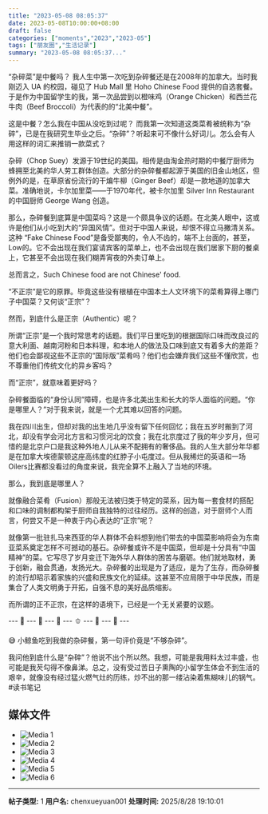 ```yaml
---
title: "2023-05-08 08:05:37"
date: 2023-05-08T10:00:00+08:00
draft: false
categories: ["moments","2023","2023-05"]
tags: ["朋友圈","生活记录"]
summary: "2023-05-08 08:05:37..."
---
```


“杂碎菜”是中餐吗？
​
​我人生中第一次吃到杂碎餐还是在2008年的加拿大。当时我刚迈入 UA 的校园，碰见了 Hub Mall 里 Hoho Chinese Food 提供的自选套餐。于是作为中国留学生的我，第一次品尝到以橙味鸡（Orange Chicken）和西兰花牛肉（Beef Broccoli）为代表的的“北美中餐”。

这是中餐？怎么我在中国从没吃到过呢？
​
而​我第一次知道这类菜肴被统称为“杂碎”，已是在我研究生毕业之后。“杂碎”？听起来可不像什么好词儿。怎么会有人用这样的词汇来推销一款菜式？

杂碎（Chop Suey）发源于19世纪的美国。相传是由淘金热时期的中餐厅厨师为蜂拥至北美的华人劳工群体创造。大部分的杂碎餐都起源于美国的旧金山地区，但例外的是，在草原省份流行的干煸牛柳（Ginger Beef）却是一款地道的加拿大菜。准确地说，卡尔加里菜——于1970年代，被卡尔加里 Silver Inn Restaurant 的中国厨师 George Wang 创造。

那么，杂碎餐到底算是中国菜吗？这是一个颇具争议的话题。在北美人眼中，这或许是他们从小吃到大的“异国风情”。但对于中国人来说，却恨不得立马撇清关系。这种 “Fake Chinese Food”是备受鄙夷的，令人不齿的，端不上台面的，甚至，Low的。它不会出现在我们宴请宾客的菜单上，也不会出现在我们居家下厨的餐桌上，它甚至不会出现在我们糊弄宵夜的外卖订单上。

总而言之，Such Chinese food are not Chinese' food.

“不正宗”是它的原罪。毕竟这些没有根植在中国本土人文环境下的菜肴算得上哪门子中国菜？又何谈“正宗”？

然而，到底什么是正宗（Authentic）呢？

所谓“正宗”是一个我时常思考的话题。我们平日里吃到的根据国际口味而改良过的意大利面、越南河粉和日本料理，和本地人的做法及口味到底又有着多大的差距？他们也会鄙视这些不正宗的“国际版”菜肴吗？他们也会嫌弃我们这些不懂欣赏，也不尊重他们传统文化的异乡客吗？

而“正宗”，就意味着更好吗？

杂碎餐面临的“身份认同”障碍，也是许多北美出生和长大的华人面临的问题。“你是哪里人？”对于我来说，就是一个尤其难以回答的问题。

我在四川出生，但却对我的出生地几乎没有留下任何回忆；我在五岁时搬到了河北，却没有学会河北方言和习惯河北的饮食；我在北京度过了我的年少岁月，但可惜的是北京户口是我这种外地人儿从来不配拥有的奢侈品。我的人生大部分年华都是在加拿大埃德蒙顿这座高纬度的红脖子小屯度过。但从我稀烂的英语和一场Oilers比赛都没看过的角度来说，我完全算不上融入了当地的环境。

那么，我到底是哪里人？

就像融合菜肴（Fusion）那般无法被归类于特定的菜系，因为每一套食材的搭配和口味的调制都构架于厨师自我独特的过往经历。这样的创造，对于厨师个人而言，何尝又不是一种衷于内心表达的“正宗”呢？

就像第一批驻扎马来西亚的华人群体不会料想到他们带去的中国菜影响将会为东南亚菜系奠定怎样不可撼动的基石。杂碎餐或许不是中国菜，但却是十分具有“中国精神”的菜。它写尽了岁月变迁下海外华人群体的困苦与磨砺。他们就地取材，勇于创新，融会贯通，发扬光大。杂碎餐的出现是为了适应，是为了生存，而杂碎餐的流行却昭示着家族的兴盛和民族文化的延续。这甚至不应局限于中华民族，而是集合了人类文明勇于开拓，自强不息的美好品质缩影。

而​所谓的正不正宗，在这样的语境下，已经是一个无关紧要的议题。

--- 🥦 --- 🥕 --- 🧅 --- 🫑 --- 🫚 --- 🥬 ---

😅 ​小鲸鱼吃到我做的杂碎餐，第一句评价竟是“不够杂碎”。

我问他到底什么是“杂碎”？他说不出个所以然。我想，可能是我用料太过丰盛，也可能是我芡勾得不像鼻涕。总之，没有受过苦日子熏陶的小留学生体会不到生活的艰辛，就像没有经过猛火燃气灶的历练，炒不出的那一缕沾染着焦糊味儿的锅气。
​
​#读书笔记

## 媒体文件

- ![Media 1](/Moments/photos/2023-05-08/202305080805370.jpg)
- ![Media 2](/Moments/photos/2023-05-08/202305080805371.jpg)
- ![Media 3](/Moments/photos/2023-05-08/202305080805372.jpg)
- ![Media 4](/Moments/photos/2023-05-08/202305080805373.jpg)
- ![Media 5](/Moments/photos/2023-05-08/202305080805374.jpg)
- ![Media 6](/Moments/photos/2023-05-08/202305080805375.jpg)

---

**帖子类型:** 1
**用户名:** chenxueyuan001
**处理时间:** 2025/8/28 19:10:01